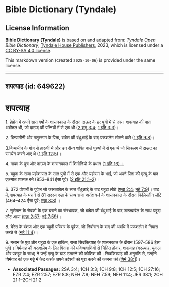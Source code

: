 # Bible Dictionary (Tyndale)

## License Information

**Bible Dictionary (Tyndale)** is based on and adapted from: _Tyndale Open Bible Dictionary_, [Tyndale House Publishers](https://tyndaleopenresources.com/), 2023, which is licensed under a [CC BY-SA 4.0 license](https://creativecommons.org/licenses/by-sa/4.0/legalcode.en).

This markdown version (created `2025-10-06`) is provided under the same license.



--------------------------------

## शपत्याह (id: 649622)

शपत्याह
=======

1\. हेब्रोन में अपने सात वर्षों के शासनकाल के दौरान दाऊद के छ: पुत्रों में से एक। शपत्याह की माता अबीतल थी, जो दाऊद की पत्नियों में से एक थी ([2 शमू 3:4](https://ref.ly/2Sam3:4); [1 इति 3:3](https://ref.ly/1Chr3:3))।

2\. बिन्यामीनी और मशुल्लाम के पिता, बाबेल की बंधुआई के बाद यरूशलेम लौटने वाले ([1 इति 9:8](https://ref.ly/1Chr9:8))।

3\.बिन्यामीन के गोत्र से हारूपी थे और उन सैन्य शक्ति वाले पुरुषों में से एक थे जो सिकलग में दाऊद का समर्थन करने आए थे ([1 इति 12:5](https://ref.ly/1Chr12:5))।

4\. माका के पुत्र और दाऊद के शासनकाल में शिमोनियों के प्रधान ([1 इति 16\) ।](https://ref.ly/1Chr27:16)

5\. यहूदा के राजा यहोशापात के सात पुत्रों में से एक और यहोराम के भाई, जो अपने पिता की मृत्यु के बाद एकमात्र शासक बने (853–841 ईसा पूर्व) ([2 इति 21:1–2](https://ref.ly/2Chr21:1-2Chr21:2))।

6\. 372 वंशजों के पूर्वज जो जरूब्बाबेल के साथ बँधुआई के बाद यहूदा लौटे ([एज्रा 2:4](https://ref.ly/Ezra2:4); [नहे 7:9](https://ref.ly/Neh7:9))। बाद में, शपत्याह के घराने से 81 सदस्य एज्रा के साथ राजा अर्तक्षत्र\-I के शासनकाल के दौरान फिलिस्तीन लौटे (464–424 ईसा पूर्व; [एज्रा 8:8](https://ref.ly/Ezra8:8)) ।

7\. सुलैमान के सेवको के एक घराने का संस्थापक, जो बाबेल की बंधुआई के बाद जरूब्बाबेल के साथ यहूदा लौट आया ([एज्रा 2:57](https://ref.ly/Ezra2:57); [नहे 7:59](https://ref.ly/Neh7:59))।

8\. येरेस के वंशज और एक यहूदी परिवार के पूर्वज, जो निर्वासन के बाद की अवधि में यरूशलेम में निवास करते थे ([नहे 11:4](https://ref.ly/Neh11:4))।

9\. मत्तान के पुत्र और यहूदा के एक हाकिम, राजा सिदकिय्याह के शासनकाल के दौरान (597–586 ईसा पूर्व)। यिर्मयाह की यरूशलेम के लिए विनाश की भविष्यवाणियों से चिंतित होकर, शपत्याह (गदल्याह, यूकल और पशहूर के साथ) ने उन्हें मृत्यु के घाट उतारने की कोशिश की। सिदकिय्याह की अनुमति से, उन्होंने यिर्मयाह को एक गड्ढे में कैद करके अपने उद्देश्यों को पूरा करने की कामना की ([यिर्म 38:1](https://ref.ly/Jer38:1))।

* **Associated Passages:** 2SA 3:4; 1CH 3:3; 1CH 9:8; 1CH 12:5; 1CH 27:16; EZR 2:4; EZR 2:57; EZR 8:8; NEH 7:9; NEH 7:59; NEH 11:4; JER 38:1; 2CH 21:1–2CH 21:2

